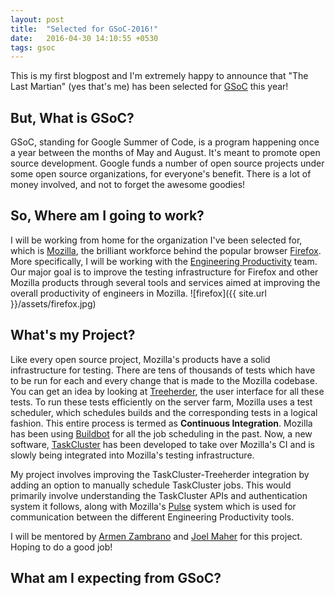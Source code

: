 ```yaml
---
layout: post
title:  "Selected for GSoC-2016!"
date:   2016-04-30 14:10:55 +0530
tags: gsoc
---
```


This is my first blogpost and I'm extremely happy to announce that "The Last Martian" (yes that's me) has been selected for [GSoC](https://summerofcode.withgoogle.com/) this year!

## But, What is GSoC?

GSoC, standing for Google Summer of Code, is a program happening once a year between the months of May and August. It's meant to promote open source development. Google funds a number of open source projects under some open source organizations, for everyone's benefit. There is a lot of money involved, and not to forget the awesome goodies!

## So, Where am I going to work?

I will be working from home for the organization I've been selected for, which is [Mozilla](https://www.mozilla.org/en-US/), the brilliant workforce behind the popular browser [Firefox](https://www.mozilla.org/en-US/firefox/new/).
More specifically, I will be working with the [Engineering Productivity](https://wiki.mozilla.org/EngineeringProductivity) team. Our major goal is to improve the testing infrastructure for Firefox and other Mozilla products through several tools and services aimed at improving the overall productivity of engineers in Mozilla.
![firefox]({{ site.url }}/assets/firefox.jpg)

## What's my Project?

Like every open source project, Mozilla's products have a solid infrastructure for testing. There are tens of thousands of tests which have to be run for each and every change that is made to the Mozilla codebase. You can get an idea by looking at [Treeherder](https://treeherder.mozilla.org/#/jobs?repo=mozilla-central), the user interface for all these tests. To run these tests efficiently on the server farm, Mozilla uses a test scheduler, which schedules builds and the corresponding tests in a logical fashion. This entire process is termed as **Continuous Integration**.
Mozilla has been using [Buildbot](buildbot.net) for all the job scheduling in the past. Now, a new software, [TaskCluster](http://docs.taskcluster.net/) has been developed to take over Mozilla's CI and is slowly being integrated into Mozilla's testing infrastructure.

My project involves improving the TaskCluster-Treeherder integration by adding an option to manually schedule TaskCluster jobs. This would primarily involve understanding the TaskCluster APIs and authentication system it follows, along with Mozilla's [Pulse](https://wiki.mozilla.org/Auto-tools/Projects/Pulse) system which is used for communication between the different Engineering Productivity tools.

I will be mentored by [Armen Zambrano](https://mozillians.org/en-US/u/armenzg/) and [Joel Maher](https://mozillians.org/en-US/u/jmaher/) for this project. Hoping to do a good job!

## What am I expecting from GSoC?

